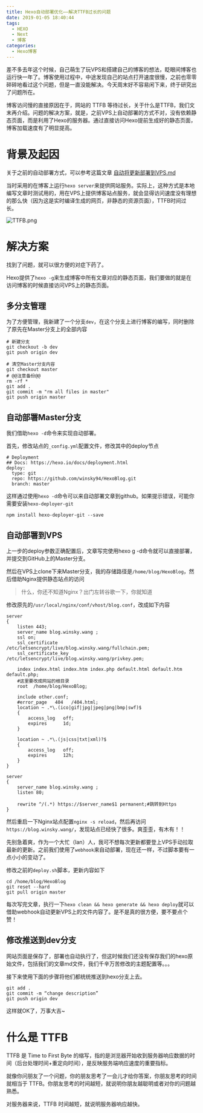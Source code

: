 ```yaml
---
title: Hexo自动部署优化——解决TTFB过长的问题
date: 2019-01-05 18:40:44
tags:
  - HEXO
  - Next
  - 博客
categories: 
  - Hexo博客
---
```


差不多去年这个时候，自己萌生了玩VPS和搭建自己的博客的想法，眨眼间博客也运行快一年了。博客使用过程中，中途发现自己的站点打开速度很慢，之前也零零碎碎地看过这个问题，但是一直没能解决。今天周末好不容易闲下来，终于研究出了问题所在。

博客访问慢的直接原因在于，网站的 TTFB 等待过长，关于什么是TTFB，我们文末再介绍。问题的解决方案，就是，之前VPS上自动部署的方式不对，没有依赖静态页面，而是利用了Hexo的服务器。通过直接访问Hexo提前生成好的静态页面，博客加载速度有了明显提高。

<!-- more -->

# 背景及起因

关于之前的自动部署方式，可以参考这篇文章 [自动将更新部署到VPS.md][1]

当时采用的在博客上运行`hexo server`来提供网站服务。实际上，这种方式是本地编写文章时测试用的，用在VPS上提供博客站点服务，就会显得访问速度没有理想的那么快（因为这是实时编译生成的网页，非静态的资源页面），TTFB时间过长。

![TTFB.png](https://pic.winsky.wang/images/2019/01/05/TTFB.png)

# 解决方案
找到了问题，就可以很方便的对症下药了。

Hexo提供了`hexo -g`来生成博客中所有文章对应的静态页面，我们要做的就是在访问博客的时候直接访问VPS上的静态页面。

## 多分支管理
为了方便管理，我新建了一个分支`dev`，在这个分支上进行博客的编写，同时删除了原先在Master分支上的全部内容
```shell
# 新建分支
git checkout -b dev
git push origin dev

# 清空Master分支内容
git checkout master
# @@注意备份@@
rm -rf *
git add .
git commit -m "rm all files in master"
git push origin master
```

## 自动部署Master分支
我们借助`hexo -d`命令来实现自动部署。

首先，修改站点的`_config.yml`配置文件，修改其中的deploy节点
```
# Deployment
## Docs: https://hexo.io/docs/deployment.html
deploy:
  type: git
  repo: https://github.com/winsky94/HexoBlog.git
  branch: master
```
这样通过使用`hexo -d`命令可以来自动部署文章到github。如果提示错误，可能你需要安装`hexo-deployer-git`
```
npm install hexo-deployer-git --save
```

## 自动部署到VPS
上一步的deploy参数正确配置后，文章写完使用hexo g -d命令就可以直接部署，并提交到GitHub上的Master分支。

然后在VPS上clone下来Master分支，我的存储路径是`/home/blog/HexoBlog`，然后借助Nginx提供静态站点的访问

> 什么，你还不知道Nginx？出门左转谷歌一下，你就知道

修改原先的`/usr/local/nginx/conf/vhost/blog.conf`，改成如下内容
```
server
{
    listen 443;
    server_name blog.winsky.wang ;
    ssl on;
    ssl_certificate /etc/letsencrypt/live/blog.winsky.wang/fullchain.pem;
    ssl_certificate_key /etc/letsencrypt/live/blog.winsky.wang/privkey.pem;

    index index.html index.htm index.php default.html default.htm default.php;
    #这里要改成网站的根目录
    root  /home/blog/HexoBlog;

    include other.conf;
    #error_page   404   /404.html;
    location ~ .*\.(ico|gif|jpg|jpeg|png|bmp|swf)$
    {
        access_log   off;
        expires      1d;
    }

    location ~ .*\.(js|css|txt|xml)?$
    {
        access_log   off;
        expires      12h;
    }
}

server
{
    server_name blog.winsky.wang ;
    listen 80;

    rewrite ^/(.*) https://$server_name$1 permanent;#跳转到Https
}
```

然后重启一下Nginx站点配置`nginx -s reload`，然后再访问`https://blog.winsky.wang/`，发现站点已经快了很多。爽歪歪，有木有！！

先别急着爽，作为一个大忙（lan）人，我可不想每次更新都要登上VPS手动拉取最新的更新。之前我们使用了`webhook`来自动部署，现在还一样，不过脚本要有一点小小的变动了。

修改之前的`deploy.sh`脚本，更新内容如下
```shell
cd /home/blog/HexoBlog
git reset --hard
git pull origin master
```

每次写完文章，执行一下`hexo clean && hexo generate && hexo deploy`就可以借助webhook自动更新VPS上的文件内容了。是不是真的很方便，要不要点个赞！


## 修改推送到dev分支
网站页面是保存了，部署也自动执行了，但这时候我们还没有保存我们的hexo原始文件，包括我们的文章md文件，我们千辛万苦修改的主题配置等。。。

接下来使用下面的步骤将他们都统统推送到hexo分支上去。
```
git add .
git commit -m “change description”
git push origin dev
```

这样就OK了，万事大吉~

# 什么是 TTFB

TTFB 是 Time to First Byte 的缩写，指的是浏览器开始收到服务器响应数据的时间（后台处理时间+重定向时间），是反映服务端响应速度的重要指标。

就像你问朋友了一个问题，你的朋友思考了一会儿才给你答案，你朋友思考的时间就相当于 TTFB。你朋友思考的时间越短，就说明你朋友越聪明或者对你的问题越熟悉。

对服务器来说，TTFB 时间越短，就说明服务器响应越快。




[1]: https://blog.winsky.wang/Hexo博客/自动将更新部署到VPS/ "自动将更新部署到VPS"